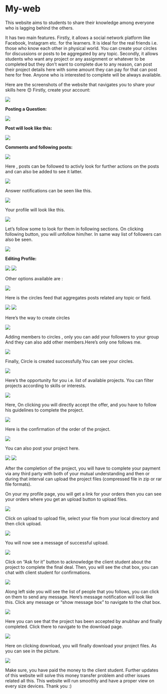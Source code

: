 # My-web
This website aims to students to share their knowledge among everyone who is lagging behind the others.

It has two main features.  Firstly, it allows a social network platform like Facebook, Instagram etc. for the learners. It is ideal for the real friends i.e. those who know each other in physical world. You can create your circles for discussions or posts to be aggregated by any topic.
 Secondly, it allows students who want any project or any assignment or whatever to be completed but they don’t want to complete due to any reason, can post their project details here with some amount they can pay for that can post here for free. Anyone who is interested to complete will be always available. 

Here are the screenshots of the website that navigates you to share your skills here 😊
Firstly, create your account:

<img src="Screenshots/login.PNG">

<b> Posting a Question: </b>

<img src="Screenshots/posting.PNG">

<b>Post will look like this:</b>

<img src="Screenshots/post_view.PNG">

<b>Comments and following posts:</b>

<img src="Screenshots/answering.PNG">

Here , posts can be followed to activly look for further actions on the posts and can also be added to see it latter.

<img src="Screenshots/follow_post.PNG">

Answer notifications can be seen like this. 

<img src="Screenshots/answer_noti.PNG">

Your profile will look like this.

<img src="Screenshots/myprofile.PNG">

Let’s follow some to look for them in following sections. On clicking following button, you will unfollow him/her. In same way list of followers can also be seen.

<img src="Screenshots/followings_lists.PNG">

<b>Editing Profile:</b>

<img src="Screenshots/edit_profile.PNG">
<img src="Screenshots/edit_image.PNG">

Other options available are :

<img src="Screenshots/options.PNG">

Here is the circles feed that aggregates posts related any topic or field.

<img src="Screenshots/circle.PNG">
<img src="Screenshots/circle_feed.PNG">

Here’s the way to create circles

<img src="Screenshots/create_circle.PNG">

Adding members to circles , only you can add your followers  to your group And they can also add other members.Here’s only one follows me.

<img src="Screenshots/adding_mem_circle.PNG">

Finally, Circle is created successfully.You can see your circles.
 
<img src="Screenshots/successfully_created_circle.PNG">

Here’s the opportunity for you i.e. list of available projects. You can filter projects according to skills or interests.

<img src="Screenshots/projects_list.PNG">

Here, On clicking you will directly accept the offer, and you have to follow his guidelines to complete the project.

<img src="Screenshots/accept_offer.PNG">

Here is the confirmation of the order of the project.

<img src="Screenshots/project_order_done.PNG">

You can also post your project here.

<img src="Screenshots/post_project1.PNG">
<img src="Screenshots/post_project2.PNG">

After the completion of the project, you will have to complete your payment via any third party with both of your mutual understanding and then or during that interval can upload the project files (compressed file in zip or rar file formats).

On your my profile page, you will get a link for your orders then you can see your orders where you get an upload button to upload files.

<img src="Screenshots/my_orders.PNG">

Click on upload to upload file, select your file from your local directory and then click upload.

<img src="Screenshots/upload_file.PNG">

You will now see a message of successful upload.

<img src="Screenshots/upload_confirm.PNG">

Click on “Ask for it” button to acknowledge the client student about the project to complete the final deal. Then, you will see the chat box, you can chat with client student for confirmations.

<img src="Screenshots/chat.PNG">

Along left side you will see the list of people that you  follows, you can click on them to send any message.
Here’s message notification will look like this. Click any message or “show message box” to navigate to the chat box.

<img src="Screenshots/msg_noti.PNG">

Here you can see that the project has been accepted by anubhav and finally completed. Click there to navigate to the download page.

<img src="Screenshots/project_complete_noti.PNG">

Here on clicking download, you will finally download your project files. As you can see in the picture.

<img src="Screenshots/download_project.PNG">

Make sure, you have paid the money to the client student. Further updates of this website will solve this money transfer problem and other issues related all this.
This website will run smoothly and have a proper view on every size devices.
Thank you :)
